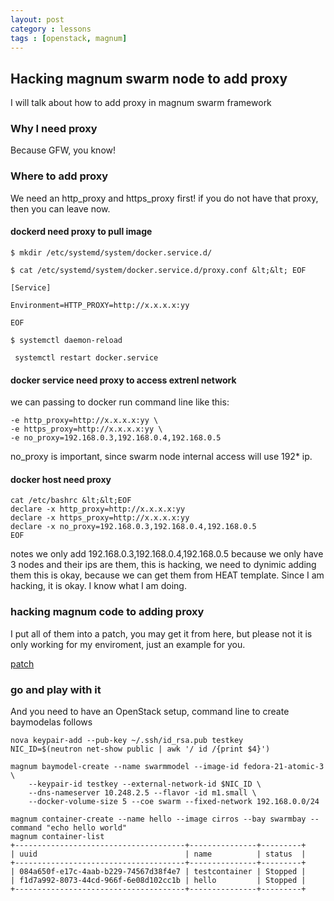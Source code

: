 ```yaml
---
layout: post
category : lessons
tags : [openstack, magnum]
---
```



## Hacking magnum swarm node to add proxy

I will talk about how to add proxy in magnum swarm framework

### Why I need proxy

Because GFW, you know!

### Where to add proxy

We need an http_proxy and https_proxy first! if you do not have that proxy, then you can leave now.

#### dockerd need proxy to pull image

    $ mkdir /etc/systemd/system/docker.service.d/

    $ cat /etc/systemd/system/docker.service.d/proxy.conf &lt;&lt; EOF

    [Service]

    Environment=HTTP_PROXY=http://x.x.x.x:yy

    EOF

    $ systemctl daemon-reload

     systemctl restart docker.service

#### docker service need proxy to access extrenl network

we can passing to docker run command line like this:

    -e http_proxy=http://x.x.x.x:yy \
    -e https_proxy=http://x.x.x.x:yy \
    -e no_proxy=192.168.0.3,192.168.0.4,192.168.0.5

no_proxy is important, since swarm node internal access will use 192* ip.

#### docker host need proxy

    cat /etc/bashrc &lt;&lt;EOF
    declare -x http_proxy=http://x.x.x.x:yy
    declare -x https_proxy=http://x.x.x.x:yy
    declare -x no_proxy=192.168.0.3,192.168.0.4,192.168.0.5
    EOF

notes we only add 192.168.0.3,192.168.0.4,192.168.0.5 because we only have 3 nodes and their ips are them, this is hacking, we need to dynimic adding them this is okay, because we can get them from HEAT template. Since I am hacking, it is okay. I know what I am doing.

### hacking magnum code to adding proxy

I put all of them into a patch, you may get it from here, but please not it is only working for my enviroment, just an example for you.

[patch](https://github.com/taget/mybin/blob/master/misc/0001-Add-proxy-swarm.patch)


### go and play with it

And you need to have an OpenStack setup, command line to create baymodelas follows

    nova keypair-add --pub-key ~/.ssh/id_rsa.pub testkey
    NIC_ID=$(neutron net-show public | awk '/ id /{print $4}')
    
    magnum baymodel-create --name swarmmodel --image-id fedora-21-atomic-3 \
        --keypair-id testkey --external-network-id $NIC_ID \
        --dns-nameserver 10.248.2.5 --flavor -id m1.small \
        --docker-volume-size 5 --coe swarm --fixed-network 192.168.0.0/24

    magnum container-create --name hello --image cirros --bay swarmbay --command "echo hello world"
    magnum container-list
    +--------------------------------------+---------------+---------+
    | uuid                                 | name          | status  |
    +--------------------------------------+---------------+---------+
    | 084a650f-e17c-4aab-b229-74567d38f4e7 | testcontainer | Stopped |
    | f1d7a992-8073-44cd-966f-6e08d102cc1b | hello         | Stopped |
    +--------------------------------------+---------------+---------+




